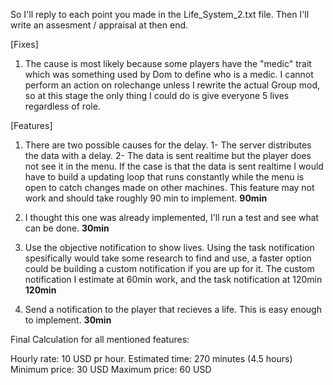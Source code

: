 So I'll reply to each point you made in the Life_System_2.txt file.
Then I'll write an assesment / appraisal at then end.

[Fixes]
1) The cause is most likely because some players have the "medic" trait which was something used by Dom to define who is a medic.
I cannot perform an action on rolechange unless I rewrite the actual Group mod, so at this stage the only thing I could do is give everyone 5 lives regardless of role.

[Features]
1) There are two possible causes for the delay.
   1- The server distributes the data with a delay.
   2- The data is sent realtime but the player does not see it in the menu.
If the case is that the data is sent realtime I would have to build a updating loop that runs constantly while the menu is open to catch changes made on other machines.
This feature may not work and should take roughly 90 min to implement.
**90min**

2) I thought this one was already implemented, I'll run a test and see what can be done.
**30min**

3) Use the objective notification to show lives.
Using the task notification spesifically would take some research to find and use, a faster option could be building a custom notification if you are up for it.
The custom notification I estimate at 60min work, and the task notification at 120min
**120min**

4) Send a notification to the player that recieves a life.
This is easy enough to implement.
**30min**

Final Calculation for all mentioned features:

Hourly rate:    10 USD pr hour.
Estimated time: 270 minutes (4.5 hours)
Minimum price:  30 USD
Maximum price:  60 USD